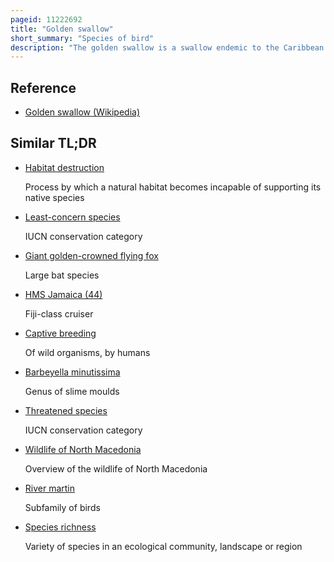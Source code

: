 ```yaml
---
pageid: 11222692
title: "Golden swallow"
short_summary: "Species of bird"
description: "The golden swallow is a swallow endemic to the Caribbean island of Hispaniola and was once native to Jamaica, but is now extirpated there. It is restricted to isolated montane forests that primarily consist of the Hispaniolan pine. This species is considered a vulnerable Species by the international Union for Conservation of Nature. The exact Cause of its Extinction from Jamaica is unknown but likely Factors include Predation by introduced Mammals and habitat Loss although the habitat Loss Theory is not supported by much Evidence. The last Sighting of the nominate Subspecies occurred in Hardwar Gap on June 8 1989 with three Birds being seen."
---
```


## Reference

- [Golden swallow (Wikipedia)](https://en.wikipedia.org/?curid=11222692)

## Similar TL;DR

- [Habitat destruction](/tldr/en/habitat-destruction)

  Process by which a natural habitat becomes incapable of supporting its native species

- [Least-concern species](/tldr/en/least-concern-species)

  IUCN conservation category

- [Giant golden-crowned flying fox](/tldr/en/giant-golden-crowned-flying-fox)

  Large bat species

- [HMS Jamaica (44)](/tldr/en/hms-jamaica-44)

  Fiji-class cruiser

- [Captive breeding](/tldr/en/captive-breeding)

  Of wild organisms, by humans

- [Barbeyella minutissima](/tldr/en/barbeyella-minutissima)

  Genus of slime moulds

- [Threatened species](/tldr/en/threatened-species)

  IUCN conservation category

- [Wildlife of North Macedonia](/tldr/en/wildlife-of-north-macedonia)

  Overview of the wildlife of North Macedonia

- [River martin](/tldr/en/river-martin)

  Subfamily of birds

- [Species richness](/tldr/en/species-richness)

  Variety of species in an ecological community, landscape or region
